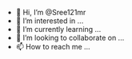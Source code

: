 - 👋 Hi, I’m @Sree121mr
- 👀 I’m interested in ...
- 🌱 I’m currently learning ...
- 💞️ I’m looking to collaborate on ...
- 📫 How to reach me ...

<!---
Sree121mr/Sree121mr is a ✨ special ✨ repository because its `README.md` (this file) appears on your GitHub profile.
You can click the Preview link to take a look at your changes.
--->
